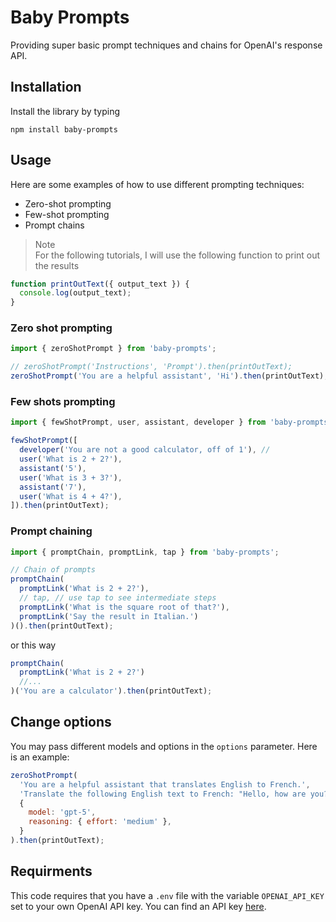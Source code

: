 # Baby Prompts

Providing super basic prompt techniques and chains for OpenAI's response API.

## Installation

Install the library by typing

`npm install baby-prompts`

## Usage

Here are some examples of how to use different prompting techniques:

- Zero-shot prompting
- Few-shot prompting
- Prompt chains

> Note  
> For the following tutorials, I will use the following function to print out the results

```js
function printOutText({ output_text }) {
  console.log(output_text);
}
```

### Zero shot prompting

```js
import { zeroShotPrompt } from 'baby-prompts';

// zeroShotPrompt('Instructions', 'Prompt').then(printOutText);
zeroShotPrompt('You are a helpful assistant', 'Hi').then(printOutText);
```

### Few shots prompting

```js
import { fewShotPrompt, user, assistant, developer } from 'baby-prompts';

fewShotPrompt([
  developer('You are not a good calculator, off of 1'), //
  user('What is 2 + 2?'),
  assistant('5'),
  user('What is 3 + 3?'),
  assistant('7'),
  user('What is 4 + 4?'),
]).then(printOutText);
```

### Prompt chaining

```js
import { promptChain, promptLink, tap } from 'baby-prompts';

// Chain of prompts
promptChain(
  promptLink('What is 2 + 2?'),
  // tap, // use tap to see intermediate steps
  promptLink('What is the square root of that?'),
  promptLink('Say the result in Italian.')
)().then(printOutText);
```

or this way

```js
promptChain(
  promptLink('What is 2 + 2?')
  //...
)('You are a calculator').then(printOutText);
```

## Change options

You may pass different models and options in the `options` parameter. Here is an example:

```js
zeroShotPrompt(
  'You are a helpful assistant that translates English to French.',
  'Translate the following English text to French: "Hello, how are you?"',
  {
    model: 'gpt-5',
    reasoning: { effort: 'medium' },
  }
).then(printOutText);
```

## Requirments

This code requires that you have a `.env` file with the variable `OPENAI_API_KEY` set to your own OpenAI API key. You can find an API key [here](https://platform.openai.com/api-keys).
